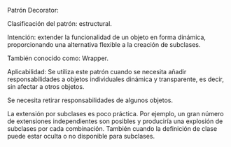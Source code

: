 Patrón Decorator:

Clasificación del patrón: estructural.

Intención: extender la funcionalidad de un objeto en forma dinámica, proporcionando una alternativa flexible a la creación de subclases.

También conocido como: Wrapper.

Aplicabilidad: Se utiliza este patrón cuando se necesita añadir responsabilidades a objetos individuales dinámica y transparente, es decir, sin afectar a otros objetos.

Se necesita retirar responsabilidades de algunos objetos.

La extensión por subclases es poco práctica. Por ejemplo, un gran número de extensiones independientes son posibles y produciría una explosión de subclases por cada combinación. También cuando la definición de clase puede estar oculta o no disponible para subclases.
